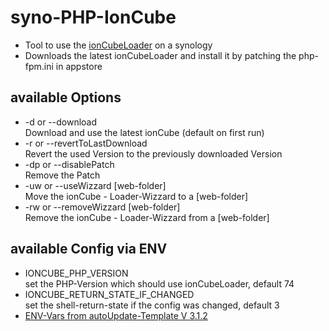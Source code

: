 # syno-PHP-IonCube
 * Tool to use the [ionCubeLoader](https://www.ioncube.com/) on a synology
 * Downloads the latest ionCubeLoader and install it by patching the php-fpm.ini in appstore

## available Options
 * -d or --download  
 Download and use the latest ionCube (default on first run)
 * -r or --revertToLastDownload  
 Revert the used Version to the previously downloaded Version
 * -dp or --disablePatch  
 Remove the Patch
 * -uw or --useWizzard [web-folder]  
 Move the ionCube - Loader-Wizzard to a [web-folder]
 * -rw or --removeWizzard [web-folder]  
 Remove the ionCube - Loader-Wizzard from a [web-folder]

## available Config via ENV
 * IONCUBE_PHP_VERSION  
 set the PHP-Version which should use ionCubeLoader, default 74
 * IONCUBE_RETURN_STATE_IF_CHANGED  
 set the shell-return-state if the config was changed, default 3
 * [ENV-Vars from autoUpdate-Template V 3.1.2](https://github.com/joe128/autoupdateBashScript/blob/v3.1.2/README.md)

